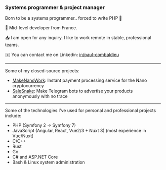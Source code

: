### Systems programmer & project manager

Born to be a systems programmer.. forced to write PHP 🙂

👱 Mid-level developer from France.

📥 I am open for any inquiry. I like to work remote in stable, professional teams.

✉️ You can contact me on Linkedin: [in/paul-combaldieu](https://www.linkedin.com/in/paul-combaldieu/)

-----

Some of my closed-source projects:
- [MakeNanoWork](https://www.makenano.work/): Instant payment processing service for the Nano cryptocurrency
- [SaleSnake](https://www.salesnake.com/): Make Telegram bots to advertise your products anonymously with no trace

-----

Some of the technologies I've used for personal and professional projects include:
- PHP (Symfony 2 -> Symfony 7)
- JavaScript (Angular, React, Vue2/3 + Nuxt 3) (most experience in Vue/Nuxt)
- C/C++
- Rust
- Go
- C# and ASP.NET Core
- Bash & Linux system administration
